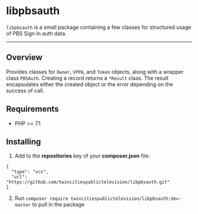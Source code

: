 # libpbsauth

`libpbsauth` is a small package containing a few classes for structured
usage of PBS Sign In auth data.

---

## Overview

Provides classes for `Owner`, `VPPA`, and `Token` objects, along with a wrapper class
`PBSAuth`. Creating a record returns a `*Result` class. The result encapsulates either 
the created object or the error depending on the success of call.

## Requirements

* PHP >= 7.1

## Installing

1. Add to the **repositories** key of your **composer.json** file:
```
{
  "type": "vcs",
  "url": "https://github.com/twincitiespublictelevision/libpbsauth.git"
}
```

2. Run `composer require twincitiespublictelevision/libpbsauth:dev-master` to pull in the package
